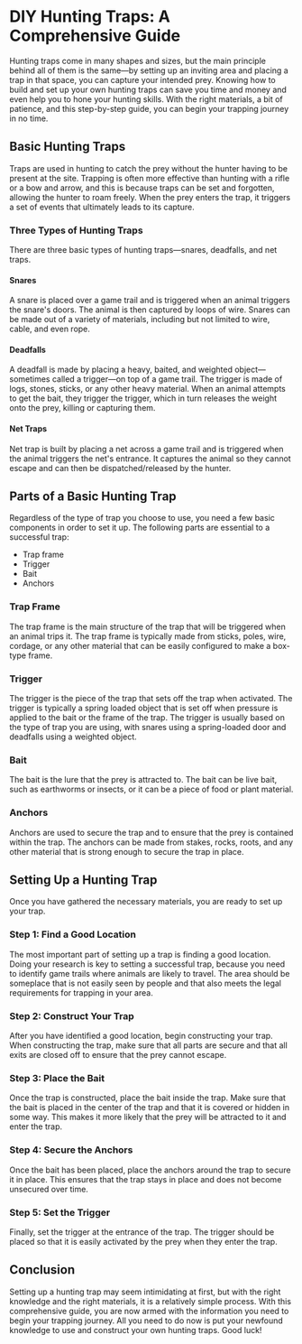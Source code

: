 
# DIY Hunting Traps: A Comprehensive Guide 

Hunting traps come in many shapes and sizes, but the main principle behind all of them is the same—by setting up an inviting area and placing a trap in that space, you can capture your intended prey. Knowing how to build and set up your own hunting traps can save you time and money and even help you to hone your hunting skills. With the right materials, a bit of patience, and this step-by-step guide, you can begin your trapping journey in no time. 

## Basic Hunting Traps 

Traps are used in hunting to catch the prey without the hunter having to be present at the site.  Trapping is often more effective than hunting with a rifle or a bow and arrow, and this is because traps can be set and forgotten, allowing the hunter to roam freely. When the prey enters the trap, it triggers a set of events that ultimately leads to its capture.

### Three Types of Hunting Traps 

There are three basic types of hunting traps—snares, deadfalls, and net traps. 

#### Snares 

A snare is placed over a game trail and is triggered when an animal triggers the snare's doors. The animal is then captured by loops of wire. Snares can be made out of a variety of materials, including but not limited to wire, cable, and even rope. 

#### Deadfalls 

A deadfall is made by placing a heavy, baited, and weighted object—sometimes called a trigger—on top of a game trail. The trigger is made of logs, stones, sticks, or any other heavy material. When an animal attempts to get the bait, they trigger the trigger, which in turn releases the weight onto the prey, killing or capturing them. 

#### Net Traps 

Net trap is built by placing a net across a game trail and is triggered when the animal triggers the net's entrance. It captures the animal so they cannot escape and can then be dispatched/released by the hunter. 

## Parts of a Basic Hunting Trap

Regardless of the type of trap you choose to use, you need a few basic components in order to set it up. The following parts are essential to a successful trap:

* Trap frame 
* Trigger 
* Bait 
* Anchors 

### Trap Frame

The trap frame is the main structure of the trap that will be triggered when an animal trips it. The trap frame is typically made from sticks, poles, wire, cordage, or any other material that can be easily configured to make a box-type frame. 

### Trigger 

The trigger is the piece of the trap that sets off the trap when activated. The trigger is typically a spring loaded object that is set off when pressure is applied to the bait or the frame of the trap. The trigger is usually based on the type of trap you are using, with snares using a spring-loaded door and deadfalls using a weighted object. 

### Bait 

The bait is the lure that the prey is attracted to. The bait can be live bait, such as earthworms or insects, or it can be a piece of food or plant material. 

### Anchors 

Anchors are used to secure the trap and to ensure that the prey is contained within the trap. The anchors can be made from stakes, rocks, roots, and any other material that is strong enough to secure the trap in place.

## Setting Up a Hunting Trap 

Once you have gathered the necessary materials, you are ready to set up your trap. 

### Step 1: Find a Good Location 

The most important part of setting up a trap is finding a good location. Doing your research is key to setting a successful trap, because you need to identify game trails where animals are likely to travel. The area should be someplace that is not easily seen by people and that also meets the legal requirements for trapping in your area. 

### Step 2: Construct Your Trap 

After you have identified a good location, begin constructing your trap. When constructing the trap, make sure that all parts are secure and that all exits are closed off to ensure that the prey cannot escape. 

### Step 3: Place the Bait 

Once the trap is constructed, place the bait inside the trap. Make sure that the bait is placed in the center of the trap and that it is covered or hidden in some way. This makes it more likely that the prey will be attracted to it and enter the trap. 

### Step 4: Secure the Anchors 

Once the bait has been placed, place the anchors around the trap to secure it in place. This ensures that the trap stays in place and does not become unsecured over time.

### Step 5: Set the Trigger 

Finally, set the trigger at the entrance of the trap. The trigger should be placed so that it is easily activated by the prey when they enter the trap.

## Conclusion 

Setting up a hunting trap may seem intimidating at first, but with the right knowledge and the right materials, it is a relatively simple process. With this comprehensive guide, you are now armed with the information you need to begin your trapping journey. All you need to do now is put your newfound knowledge to use and construct your own hunting traps. Good luck!